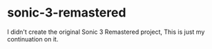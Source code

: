 # sonic-3-remastered
I didn't create the original Sonic 3 Remastered project, This is just my continuation on it. 
